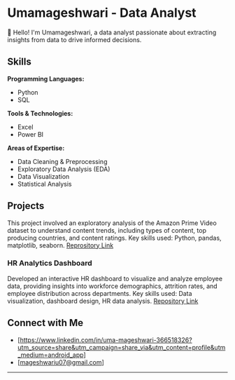 # Umamageshwari - Data Analyst 

👋 Hello! I'm Umamageshwari, a data analyst passionate about extracting insights from data to drive informed decisions.

## Skills

**Programming Languages:**
- Python
- SQL

**Tools & Technologies:**
- Excel
- Power BI

**Areas of Expertise:**
- Data Cleaning & Preprocessing
- Exploratory Data Analysis (EDA)
- Data Visualization
- Statistical Analysis


## Projects
This project involved an exploratory analysis of the Amazon Prime Video dataset to understand content trends, including types of content, top producing countries, and content ratings. Key skills used: Python, pandas, matplotlib, seaborn.
[Reprository Link](https://github.com/mageshwari26/amazon-prime-analysis) 
### HR Analytics Dashboard
Developed an interactive HR dashboard to visualize and analyze employee data, providing insights into workforce demographics, attrition rates, and employee distribution across departments. Key skills used: Data visualization, dashboard design, HR data analysis.
[Repository Link](https://github.com/mageshwari26/HR-ANALYTICS_DASHBOARD)



## Connect with Me

* [https://www.linkedin.com/in/uma-mageshwari-366518326?utm_source=share&utm_campaign=share_via&utm_content=profile&utm_medium=android_app]
* [mageshwariu07@gmail.com]


---
